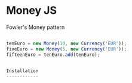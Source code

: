 Money JS
========

Fowler's Money pattern

```js

tenEuro = new Money(10, new Currency('EUR'));
fiveEuro = new Money(5, new Currency('EUR'));
fifteenEuro = tenEuro.add(tenEuro);


Installation
------------